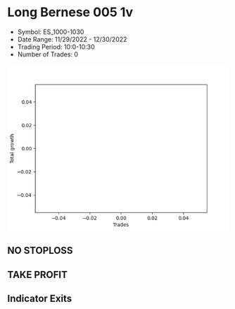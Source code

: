 # Long Bernese 005 1v 
- Symbol: ES_1000-1030
- Date Range: 11/29/2022 - 12/30/2022
- Trading Period: 10:0-10:30
- Number of Trades: 0

![Plot](LongBernese0051vES_1000-1030.png)
## NO STOPLOSS














## TAKE PROFIT











## Indicator Exits

